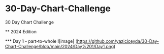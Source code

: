 # 30-Day-Chart-Challenge
30 Day Chart Challenge

** 2024 Edition

*** Day 1 - part-to-whole
![image] (https://github.com/yaziciceyda/30-Day-Chart-Challenge/blob/main/2024/Day%201/Day1.png)
